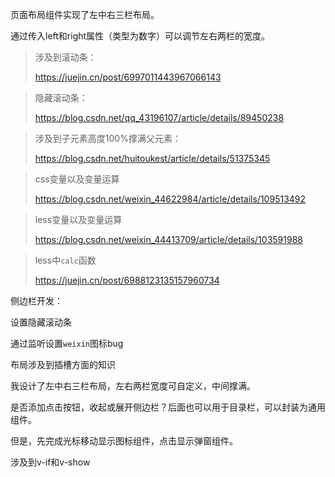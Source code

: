 页面布局组件实现了左中右三栏布局。

通过传入left和right属性（类型为数字）可以调节左右两栏的宽度。



> 涉及到滚动条：
>
> https://juejin.cn/post/6997011443967066143

> 隐藏滚动条：
>
> https://blog.csdn.net/qq_43196107/article/details/89450238

> 涉及到子元素高度100%撑满父元素：
>
> https://blog.csdn.net/huitoukest/article/details/51375345

> css变量以及变量运算
>
> https://blog.csdn.net/weixin_44622984/article/details/109513492

> less变量以及变量运算
>
> https://blog.csdn.net/weixin_44413709/article/details/103591988

> less中`calc`函数
>
> https://juejin.cn/post/6988123135157960734

侧边栏开发：

设置隐藏滚动条

通过监听设置`weixin`图标bug

布局涉及到插槽方面的知识

我设计了左中右三栏布局，左右两栏宽度可自定义，中间撑满。

是否添加点击按钮，收起或展开侧边栏？后面也可以用于目录栏，可以封装为通用组件。

但是，先完成光标移动显示图标组件，点击显示弹窗组件。

涉及到v-if和v-show
